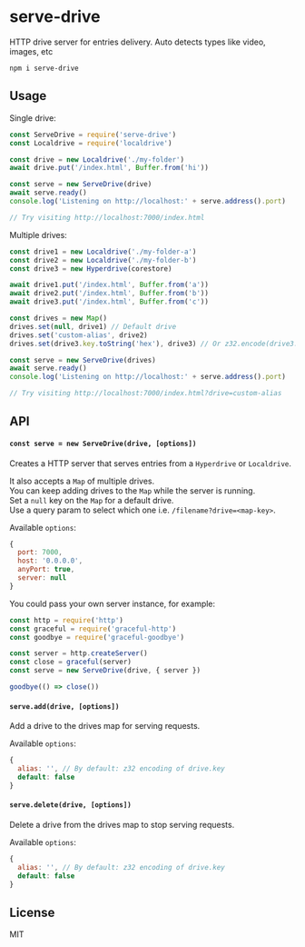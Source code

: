 # serve-drive

HTTP drive server for entries delivery. Auto detects types like video, images, etc

```
npm i serve-drive
```

## Usage

Single drive:
```js
const ServeDrive = require('serve-drive')
const Localdrive = require('localdrive')

const drive = new Localdrive('./my-folder')
await drive.put('/index.html', Buffer.from('hi'))

const serve = new ServeDrive(drive)
await serve.ready()
console.log('Listening on http://localhost:' + serve.address().port)

// Try visiting http://localhost:7000/index.html
```

Multiple drives:
```js
const drive1 = new Localdrive('./my-folder-a')
const drive2 = new Localdrive('./my-folder-b')
const drive3 = new Hyperdrive(corestore)

await drive1.put('/index.html', Buffer.from('a'))
await drive2.put('/index.html', Buffer.from('b'))
await drive3.put('/index.html', Buffer.from('c'))

const drives = new Map()
drives.set(null, drive1) // Default drive
drives.set('custom-alias', drive2)
drives.set(drive3.key.toString('hex'), drive3) // Or z32.encode(drive3.key)

const serve = new ServeDrive(drives)
await serve.ready()
console.log('Listening on http://localhost:' + serve.address().port)

// Try visiting http://localhost:7000/index.html?drive=custom-alias
```

## API

#### `const serve = new ServeDrive(drive, [options])`

Creates a HTTP server that serves entries from a `Hyperdrive` or `Localdrive`.

It also accepts a `Map` of multiple drives.\
You can keep adding drives to the `Map` while the server is running.\
Set a `null` key on the `Map` for a default drive.\
Use a query param to select which one i.e. `/filename?drive=<map-key>`.

Available `options`:
```js
{
  port: 7000,
  host: '0.0.0.0',
  anyPort: true,
  server: null
}
```

You could pass your own server instance, for example:
```js
const http = require('http')
const graceful = require('graceful-http')
const goodbye = require('graceful-goodbye')

const server = http.createServer()
const close = graceful(server)
const serve = new ServeDrive(drive, { server })

goodbye(() => close())
```

#### `serve.add(drive, [options])`

Add a drive to the drives map for serving requests.

Available `options`:
```js
{
  alias: '', // By default: z32 encoding of drive.key
  default: false
}
```

#### `serve.delete(drive, [options])`

Delete a drive from the drives map to stop serving requests.

Available `options`:
```js
{
  alias: '', // By default: z32 encoding of drive.key
  default: false
}
```

## License
MIT
